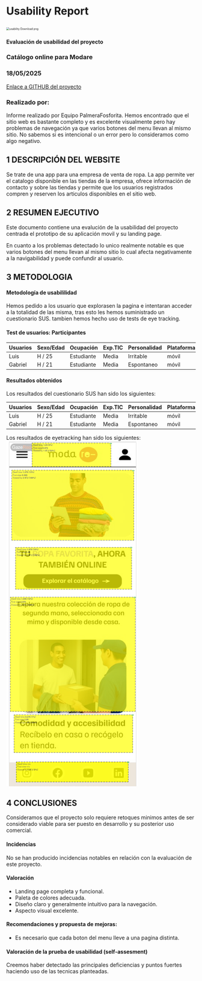 # Usability Report



<img src="https://encrypted-tbn0.gstatic.com/images?q=tbn:ANd9GcRF017nhV-TFmNER2OM8UbXtdN6xwAKBYrv0i6onNfKu6Yn0BV0RK6aiOroeXl73LSY-B0&usqp=CAU" alt="usability Download png" style="zoom:50%;" />

#### Evaluación de usabilidad del proyecto 

### Catálogo online para Modare

### 18/05/2025






[Enlace a GITHUB del proyecto](https://github.com/DIU3-cristiancar/UX_CaseStudy)





### Realizado por:

Informe realizado por Equipo PalmeraFosforita. Hemos encontrado que el sitio web es bastante completo y es excelente visualmente pero hay problemas de navegación ya que varios botones del menu llevan al mismo sitio. No sabemos si es intencional o un error pero lo consideramos como algo negativo.











## 1 DESCRIPCIÓN DEL WEBSITE

Se trate de una app para una empresa de venta de ropa. La app permite ver el catalogo disponible en las tiendas de la empresa, ofrece información de contacto y sobre las tiendas y permite que los usuarios registrados compren y reserven los articulos disponibles en el sitio web.

 



## 2 RESUMEN EJECUTIVO

Este documento contiene una evalución de la usabilidad del proyecto centrada el prototipo de su aplicación movil y su landing page.

En cuanto a los problemas detectado lo unico realmente notable es que varios botones del menu llevan al mismo sitio lo cual afecta negativamente a la navigabilidad y puede confundir al usuario.










## 3 METODOLOGIA 

#### Metodología de usabililidad

Hemos pedido a los usuario que explorasen la pagina e intentaran acceder a la totalidad de las misma, tras esto les hemos suministrado un cuestionario SUS. tambien hemos hecho uso de tests de eye tracking.

#### Test de usuarios: Participantes

| Usuarios | Sexo/Edad     | Ocupación   |  Exp.TIC    | Personalidad | Plataforma
| ------------- | -------- | ----------- | ----------- | -----------  | ----------  
| Luis  | H / 25   | Estudiante     | Media        | Irritable    | móvil    
| Gabriel  | H / 21   | Estudiante  | Media       | Espontaneo     | móvil   

#### Resultados obtenidos



Los resultados del cuestionario SUS han sido los siguientes:

| Usuarios | Sexo/Edad     | Ocupación   |  Exp.TIC    | Personalidad | Plataforma | Puntuacion
| ------------- | -------- | ----------- | ----------- | -----------  | ---------- | ----------
| Luis  | H / 25   | Estudiante     | Media        | Irritable    | móvil      | 75
| Gabriel  | H / 21   | Estudiante  | Media       | Espontaneo     | móvil        | 85

Los resultados de eyetracking han sido los siguientes:
![Resultados](analisis_casoB.png)








## 4 CONCLUSIONES 

Consideramos que el proyecto solo requiere retoques minimos antes de ser considerado viable para ser puesto en desarrollo y su posterior uso comercial.

#### Incidencias

No se han producido incidencias notables en relación con la evaluación de este proyecto.

#### Valoración 

* Landing page completa y funcional.
* Paleta de colores adecuada.
* Diseño claro y generalmente intuitivo para la navegación.
* Aspecto visual excelente.



#### Recomendaciones y propuesta de mejoras: 

* Es necesario que cada boton del menu lleve a una pagina distinta. 


#### Valoración de la prueba de usabilidad (self-assesment)

Creemos haber detectado las principales deficiencias y puntos fuertes haciendo uso de las tecnicas planteadas.
